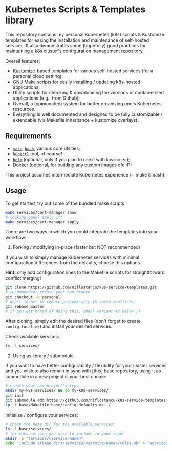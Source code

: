 # Kubernetes Scripts & Templates library

This repository contains my personal Kubernetes (k8s) scripts & Kustomize
templates for easing the installation and maintenance of self-hosted services.
It also demonstrates some (hopefully) good practices for maintaining a k8s
cluster's configuration management repository.

Overall features:

- [Kustomize](https://kustomize.io/)-based templates for various self-hosted
  services (for a personal cloud setting);
- [GNU Make](https://www.gnu.org/software/make/) scripts for easily installing
  / updating k8s-hosted applications;
- Utility scripts for checking & downloading the versions of containerized
  applications (e.g., from Github);
- Overall, a (opinionated) system for better organizing one's Kubernetes
  resources.
- Everything is well documented and designed to be fully customizable
  / extendable (via Makefile inheritance + kustomize overlays)!

## Requirements

- [`make`](https://www.gnu.org/software/make/),
  [`bash`](https://www.gnu.org/software/bash/), various core utilities;
- [`kubectl`](https://kubernetes.io/docs/tasks/tools/) tool, of course!
- [`helm`](https://helm.sh/) (optional, only if you plan to use it with `kustomize`);
- [Docker](https://docker.com/) (optional, for building any custom images ofc :P)

This project assumes intermediate Kubernetes experience (+ make & bash).

## Usage

To get started, try out some of the bundled make scripts:

```sh
make services/cert-manager show
# looking good? apply it!
make services/cert-manager apply
```

There are two ways in which you could integrate the templates into your
workflow:

1. Forking / modifying in-place (faster but NOT recommended)

  If you wish to simply manage Kubernetes services with minimal configuration
  differences from the defaults, choose this options.

  **Hint:** only add configuration lines to the Makefile scripts for
  straightforward conflict merging!

  ```sh
  git clone https://github.com/niflostancu/k8s-service-templates.git
  # recommended: create your own branch
  git checkout -b personal
  # don't forget to rebase periodically (& solve conflicts)
  git rebase master
  # if you get bored of doing this, check variant #2 below ;)
  ```

  After cloning, simply edit the desired files (don't forget to create
  `config.local.mk`) and install your desired services.

  Check available services:
  ```sh
  ls -l services/
  ```

2. Using as library / submodule

  If you want to have better configurability / flexibility for your cluster
  services and you wish to also remain in sync with [this] base repository,
  using it as submodule in a new project is your best choice:
  
  ```sh
  # create your new project's repo
  mkdir my-k8s-services/ && cd my-k8s-services/
  git init
  git submodule add https://github.com/niflostancu/k8s-service-templates.git base/
  cp -f base/Makefile base/config.defaults.mk ./
  ```

  Initialize / configure your services:
  ```sh
  # check the base dir for the available services:
  ls -l base/services/
  # for each service you wish to include in your repo:
  mkdir -p "services/<service-name>"
  echo 'include $(base_dir)/services/<service-name>/rules.mk' > "services/<service-name>/rules.mk"
  ```

